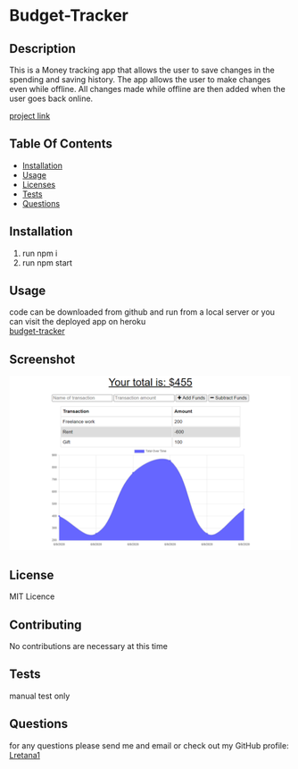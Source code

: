 # Budget-Tracker

    
## Description
This is a Money tracking app that allows the user to save changes in the spending and saving history. The app allows the user to make changes even while offline. All changes made while offline are then added when the user goes back online.

[project link](https://github.com/lretana1/BudgetTracker)

## Table Of Contents
* [Installation](#user-content-installation)
* [Usage](#user-content-usage)
* [Licenses](#user-content-licenses)
* [Tests](#user-content-tests)
* [Questions](#user-content-questions)
    
## Installation
1. run npm i
2. run npm start

## Usage
code can be downloaded from github and run from a local server or you can visit the deployed app on heroku\
[budget-tracker](https://moneybudgettracker.herokuapp.com/)

## Screenshot
![ScreenShot](assets/screenshot.jpg)

## License

MIT Licence
    
## Contributing
No contributions are necessary at this time
 
## Tests
manual test only

## Questions
for any questions please send me and email or check out my GitHub profile: [Lretana1](https://github.com/lretana1)  
